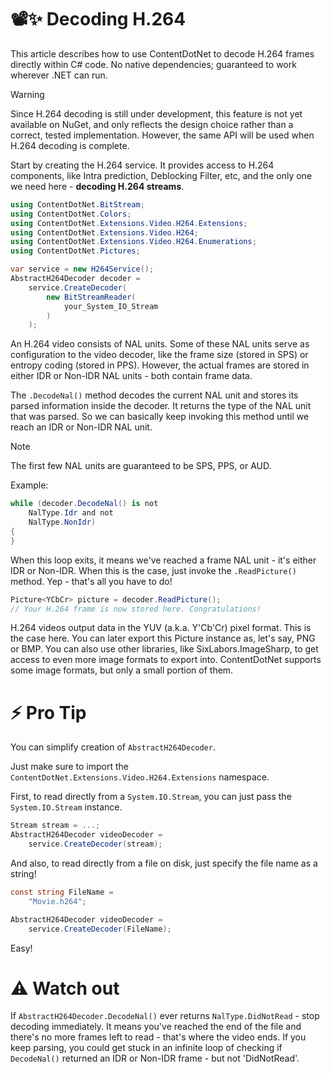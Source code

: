 ﻿# 📽️✨ Decoding H.264
This article describes how to use ContentDotNet to decode H.264 frames directly within C# code. No native
dependencies; guaranteed to work wherever .NET can run.

> [!WARNING]
> Since H.264 decoding is still under development, this feature is not yet available on NuGet,
> and only reflects the design choice rather than a correct, tested implementation. However,
> the same API will be used when H.264 decoding is complete.

Start by creating the H.264 service. It provides access to H.264 components, like Intra prediction, Deblocking
Filter, etc, and the only one we need here - **decoding H.264 streams**.

```cs
using ContentDotNet.BitStream;
using ContentDotNet.Colors;
using ContentDotNet.Extensions.Video.H264.Extensions;
using ContentDotNet.Extensions.Video.H264;
using ContentDotNet.Extensions.Video.H264.Enumerations;
using ContentDotNet.Pictures;

var service = new H264Service();
AbstractH264Decoder decoder =
	service.CreateDecoder(
		new BitStreamReader(
			your_System_IO_Stream
		)
	);
```

An H.264 video consists of NAL units. Some of these NAL units serve as configuration to the video decoder,
like the frame size (stored in SPS) or entropy coding (stored in PPS). However, the actual frames are stored
in either IDR or Non-IDR NAL units - both contain frame data.

The `.DecodeNal()` method decodes the current NAL unit and stores its parsed information
inside the decoder. It returns the type of the NAL unit that was parsed. So we can basically keep invoking
this method until we reach an IDR or Non-IDR NAL unit.

> [!NOTE]
> The first few NAL units are guaranteed to be SPS, PPS, or AUD.

Example:
```cs
while (decoder.DecodeNal() is not
	NalType.Idr and not
	NalType.NonIdr)
{
}
```

When this loop exits, it means we've reached a frame NAL unit - it's either IDR or Non-IDR. When this is the case,
just invoke the `.ReadPicture()` method. Yep - that's all you have to do!

```cs
Picture<YCbCr> picture = decoder.ReadPicture();
// Your H.264 frame is now stored here. Congratulations!
```

H.264 videos output data in the YUV (a.k.a. Y'Cb'Cr) pixel format. This is the case here. You can later export
this Picture instance as, let's say, PNG or BMP. You can also use other libraries, like SixLabors.ImageSharp, to get
access to even more image formats to export into. ContentDotNet supports some image formats, but only a small portion of them.

# ⚡ Pro Tip
You can simplify creation of `AbstractH264Decoder`.

Just make sure to import the `ContentDotNet.Extensions.Video.H264.Extensions` namespace.

First, to read directly from a `System.IO.Stream`, you can just pass the `System.IO.Stream` instance.

```cs
Stream stream = ...;
AbstractH264Decoder videoDecoder =
	service.CreateDecoder(stream);
```

And also, to read directly from a file on disk, just specify the file name as a string!
```cs
const string FileName =
	"Movie.h264";

AbstractH264Decoder videoDecoder =
	service.CreateDecoder(FileName);
```

Easy!

# ⚠️ Watch out
If `AbstractH264Decoder.DecodeNal()` ever returns `NalType.DidNotRead` - stop decoding immediately.
It means you've reached the end of the file and there's no more frames left to read - that's where the
video ends. If you keep parsing, you could get stuck in an infinite loop of checking if `DecodeNal()`
returned an IDR or Non-IDR frame - but not 'DidNotRead'.
